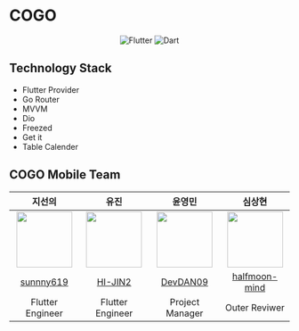 # COGO
<p align="center">
  <img src="https://img.shields.io/badge/Framework-Flutter-3cc6fd?logo=flutter" alt="Flutter"/>
  <img src="https://img.shields.io/badge/Language-Dart-0c458b?logo=dart" alt="Dart"/>
</p>


## Technology Stack

- Flutter Provider
- Go Router
- MVVM
- Dio
- Freezed
- Get it
- Table Calender


## COGO Mobile Team

| 지선의 | 유진 | 윤영민 | 심상현 | 
|:--------:|:-------:| :-------:| :-------:| 
|<img width="100" src="https://avatars.githubusercontent.com/u/146940671?s=64&v=4">| <img width="100" src = "https://avatars.githubusercontent.com/u/94737714?s=64&v=4"> | <img width="100" src="https://avatars.githubusercontent.com/u/146945828?s=64&v=4"> | <img width="100" src = "https://avatars.githubusercontent.com/u/96258104?s=64&v=4">
| [sunnny619](https://github.com/sunnny619) | [HI-JIN2](https://github.com/HI-JIN2)  | [DevDAN09](https://github.com/DevDAN09) | [halfmoon-mind](https://github.com/halfmoon-mind)|
| Flutter Engineer | Flutter Engineer  | Project Manager | Outer Reviwer
